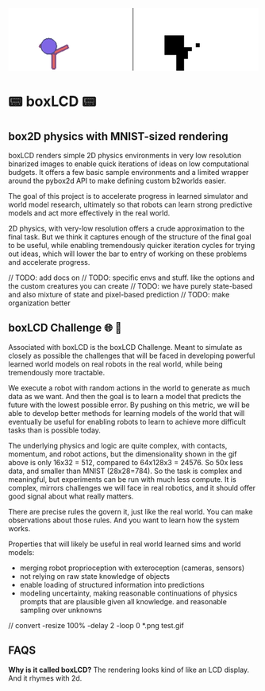 ![](./assets/sideside.gif)
# 📟 boxLCD 📟
## box2D physics with MNIST-sized rendering

boxLCD renders simple 2D physics environments in very low resolution binarized images to enable quick
iterations of ideas on low computational budgets.
It offers a few basic sample environments and a limited wrapper around the pybox2d API to make defining custom b2worlds easier.

The goal of this project is to accelerate progress in learned simulator and world model research,
ultimately so that robots can learn strong predictive models and act more effectively in the real world.

2D physics, with very-low resolution offers a crude approximation to the final task. But we think it captures
enough of the structure of the final goal to be useful, while enabling tremendously quicker iteration
cycles for trying out ideas, which will lower the bar to entry of working on these problems and accelerate progress.

// TODO: add docs on
// TODO: specific envs and stuff. like the options and the custom creatures you can create
// TODO: we have purely state-based and also mixture of state and pixel-based prediction
// TODO: make organization better

## boxLCD Challenge 🌐 🧩

Associated with boxLCD is the boxLCD Challenge.
Meant to simulate as closely as possible the challenges that will be faced in developing powerful learned world models
on real robots in the real world, while being tremendously more tractable.

We execute a robot with random actions in the world to generate as much data as we want. 
And then the goal is to learn a model that predicts the future with the lowest possible error.
By pushing on this metric, we will be able to develop better methods for learning models of the world
that will eventually be useful for enabling robots to learn to achieve more difficult tasks than is possible today.

The underlying physics and logic are quite complex, with contacts, momentum, and robot actions,
but the dimensionality shown in the gif above is only 16x32 = 512, compared to 64x128x3 = 24576. So 50x less data, and smaller than MNIST (28x28=784).
So the task is complex and meaningful, but experiments can be run with much less compute.
It is complex, mirrors challenges we will face in real robotics, and it should offer good signal about what really matters.

There are precise rules the govern it, just like the real world.
You can make observations about those rules.
And you want to learn how the system works.


Properties that will likely be useful in real world learned sims and world models:
- merging robot proprioception with exteroception (cameras, sensors)
- not relying on raw state knowledge of objects
- enable loading of structured information into predictions
- modeling uncertainty, making reasonable continuations of physics prompts that are plausible given all knowledge. and reasonable sampling over unknowns

// convert -resize 100% -delay 2 -loop 0 *.png test.gif

## FAQS
**Why is it called boxLCD?**
The rendering looks kind of like an LCD display. And it rhymes with 2d.